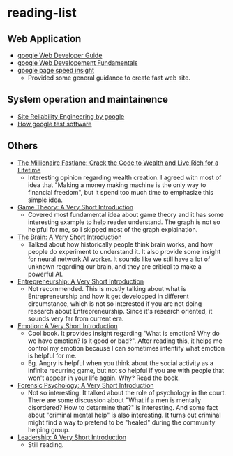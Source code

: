 # reading-list

## Web Application
 - [google Web Developer Guide](https://developers.google.com/web/)
 - [google Web Developement Fundamentals](https://developers.google.com/web/fundamentals/)
 - [google page speed insight](https://developers.google.com/speed/docs/insights/about)
   - Provided some general guidance to create fast web site.

## System operation and maintainence
 - [Site Reliability Engineering by google](https://www.safaribooksonline.com/library/view/site-reliability-engineering/9781491929117/)
 - [How google test software](https://www.safaribooksonline.com/library/view/how-google-tests/9780132851572/ch01.html)

## Others
 - [The Millionaire Fastlane: Crack the Code to Wealth and Live Rich for a Lifetime](https://www.amazon.com/gp/product/B004BDOUAI/ref=kinw_myk_ro_title)
   - Interesting opinion regarding wealth creation. I agreed with most of idea that "Making a money making machine is the only way to financial freedom", but it spend too much time to emphasize this simple idea. 
 - [Game Theory: A Very Short Introduction](https://www.amazon.com/gp/product/B000SHOV78/)
   - Covered most fundamental idea about game theory and it has some interesting example to help reader understand. The graph is not so helpful for me, so I skipped most of the graph explaination.  
 - [The Brain: A Very Short Introduction](https://www.amazon.com/gp/product/B003N19DQ0/)
   - Talked about how historically people think brain works, and how people do experiment to understand it. It also provide some insight for neural network AI worker. It sounds like we still have a lot of unknown regarding our brain, and they are critical to make a powerful AI.
 - [Entrepreneurship: A Very Short Introduction](https://www.amazon.com/gp/product/B00G5H306S/)
   - Not recommended. This is mostly talking about what is Entrepreneurship and how it get developped in different circumstance, which is not so interested if you are not doing research about Entrepreneurship. Since it's research oriented, it sounds very far from current era.
 - [Emotion: A Very Short Introduction](https://www.amazon.com/gp/product/B003CQIARY/)
   - Cool book. It provides insight regarding "What is emotion? Why do we have emotion? Is it good or bad?". After reading this, it helps me control my emotion because I can sometimes intentify what emotion is helpful for me. 
   - Eg. Angry is helpful when you think about the social activity as a infinite recurring game, but not so helpful if you are with people that won't appear in your life again. Why? Read the book.
 - [Forensic Psychology: A Very Short Introduction](https://www.amazon.com/gp/product/B005OQGCKW)
   - Not so interesting. It talked about the role of psychology in the court. There are some discussion about "What if a men is mentally disordered? How to determine that?" is interesting. And some fact about "criminal mental help" is also interesting. It turns out criminal might find a way to pretend to be "healed" during the community helping group.
 - [Leadership: A Very Short Introduction](https://www.amazon.com/gp/product/B005E8356O/)
   - Still reading.
